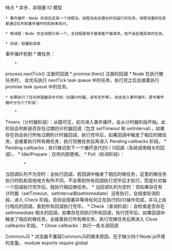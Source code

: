 特点
	* 异步、非阻塞 IO 模型

	* 事件循环：Node 的背后还有一个线程池，线程池会处理长时间运行的任务。线程池里的任务是通过队列和事件循环的机制来执行。

	* 单线程：Node 的主线程只有一个。主线程是用于接收客户端请求。但不会处理具体的任务。

	* 总结：轻量和高效



事件循环机制
	* 微任务：

		* 
process.nextTick() 注册的回调
		* 
promise.then() 注册的回调
		* 
Node 在执行微任务时， 会优先执行 nextTick task queue 中的任务，执行完之后会接着执行 promise task queue 中的任务。


	* 如果执行了任何非阻塞异步代码（创建计时器、读写文件等），则会进入事件循环。其中事件循环分为六个阶段：

		* 
Timers（计时器阶段）：从图可见，初次进入事件循环，会从计时器阶段开始。此阶段会判断是否存在过期的计时器回调（包含 setTimeout 和 setInterval），如果存在则会执行所有过期的计时器回调，执行完毕后，如果回调中触发了相应的微任务，会接着执行所有微任务，执行完微任务后再进入 Pending callbacks 阶段。
		* 
Pending callbacks：执行推迟到下一个循环迭代的I / O回调（系统调用相关的回调）。
		* 
Idle/Prepare：仅供内部使用。
		* 
Poll（轮询阶段）：

			* 
当回调队列不为空时：会执行回调，若回调中触发了相应的微任务，这里的微任务执行时机和其他地方有所不同，不会等到所有回调执行完毕后才执行，而是针对每一个回调执行完毕后，就执行相应微任务。
			* 
当回调队列为空时：但如果存在有计时器（setTimeout、setInterval和setImmediate）没有执行，会结束轮询阶段，进入 Check 阶段。否则会阻塞并等待任何正在执行的I/O操作完成，并马上执行相应的回调，直到所有回调执行完毕。
		* 
Check（查询阶段）：会检查是否存在 setImmediate 相关的回调，如果存在则执行所有回调，执行完毕后，如果回调中触发了相应的微任务，会接着执行所有微任务，执行完微任务后再进入 Close callbacks 阶段。
		* 
Close callbacks：执行一些关闭回调


CommonJS
	* 
浏览器不兼容CommonJS的根本原因，在于缺少四个Node.js环境的变量。 module exports require global

